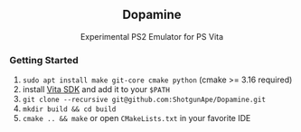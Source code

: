 <h2 align=center> Dopamine </h2>

<p align=center> Experimental PS2 Emulator for PS Vita </p>

### Getting Started
1. `sudo apt install make git-core cmake python` (cmake >= 3.16 required)
2. install [Vita SDK](https://vitasdk.org/) and add it to your `$PATH`
3. `git clone --recursive git@github.com:ShotgunApe/Dopamine.git`
4. `mkdir build && cd build`
5. `cmake .. && make` or open `CMakeLists.txt` in your favorite IDE
